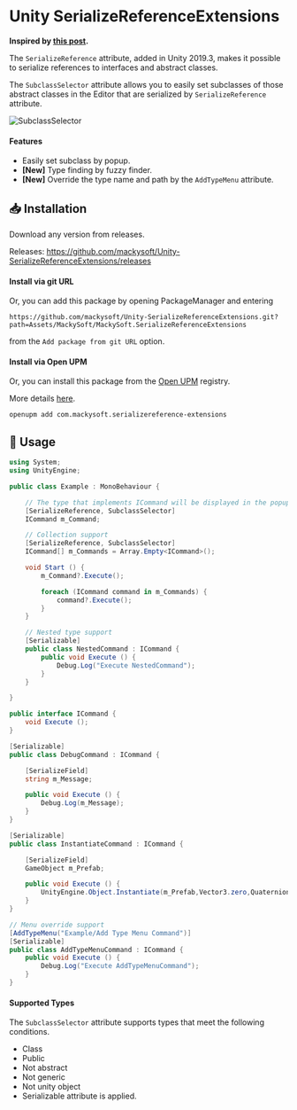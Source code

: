 ﻿# Unity SerializeReferenceExtensions

**Inspired by [this post](https://qiita.com/tsukimi_neko/items/7922b2433ed4d8616cce).**

The `SerializeReference` attribute, added in Unity 2019.3, makes it possible to serialize references to interfaces and abstract classes.

The `SubclassSelector` attribute allows you to easily set subclasses of those abstract classes in the Editor that are serialized by `SerializeReference` attribute.

![SubclassSelector](https://user-images.githubusercontent.com/13536348/113597922-5d912500-9677-11eb-8faa-a33dabc60aa3.gif)

#### Features

- Easily set subclass by popup.
- **[New]** Type finding by fuzzy finder.
- **[New]** Override the type name and path by the `AddTypeMenu` attribute.

## 📥 Installation

Download any version from releases.

Releases: https://github.com/mackysoft/Unity-SerializeReferenceExtensions/releases

#### Install via git URL

Or, you can add this package by opening PackageManager and entering

`https://github.com/mackysoft/Unity-SerializeReferenceExtensions.git?path=Assets/MackySoft/MackySoft.SerializeReferenceExtensions`

from the `Add package from git URL` option.


#### Install via Open UPM

Or, you can install this package from the [Open UPM](https://openupm.com/packages/com.mackysoft.serializereference-extensions/) registry.

More details [here](https://openupm.com/).

```
openupm add com.mackysoft.serializereference-extensions
```

## 🔰 Usage

```cs
using System;
using UnityEngine;

public class Example : MonoBehaviour {

	// The type that implements ICommand will be displayed in the popup.
	[SerializeReference, SubclassSelector]
	ICommand m_Command;

	// Collection support
	[SerializeReference, SubclassSelector]
	ICommand[] m_Commands = Array.Empty<ICommand>();

	void Start () {
		m_Command?.Execute();

		foreach (ICommand command in m_Commands) {
			command?.Execute();
		}
	}

	// Nested type support
	[Serializable]
	public class NestedCommand : ICommand {
		public void Execute () {
			Debug.Log("Execute NestedCommand");
		}
	}

}

public interface ICommand {
	void Execute ();
}

[Serializable]
public class DebugCommand : ICommand {

	[SerializeField]
	string m_Message;

	public void Execute () {
		Debug.Log(m_Message);
	}
}

[Serializable]
public class InstantiateCommand : ICommand {

	[SerializeField]
	GameObject m_Prefab;

	public void Execute () {
		UnityEngine.Object.Instantiate(m_Prefab,Vector3.zero,Quaternion.identity);
	}
}

// Menu override support
[AddTypeMenu("Example/Add Type Menu Command")]
[Serializable]
public class AddTypeMenuCommand : ICommand {
	public void Execute () {
		Debug.Log("Execute AddTypeMenuCommand");
	}
}
```

#### Supported Types

The `SubclassSelector` attribute supports types that meet the following conditions.

- Class
- Public
- Not abstract
- Not generic
- Not unity object
- Serializable attribute is applied.
